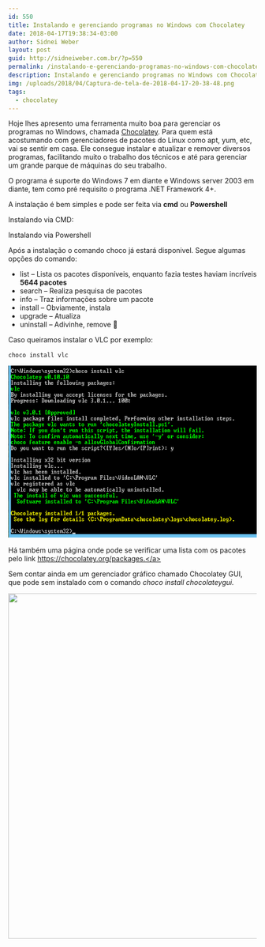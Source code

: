 ```yaml
---
id: 550
title: Instalando e gerenciando programas no Windows com Chocolatey
date: 2018-04-17T19:38:34-03:00
author: Sidnei Weber
layout: post
guid: http://sidneiweber.com.br/?p=550
permalink: /instalando-e-gerenciando-programas-no-windows-com-chocolatey/
description: Instalando e gerenciando programas no Windows com Chocolatey
img: /uploads/2018/04/Captura-de-tela-de-2018-04-17-20-38-48.png
tags:
  - chocolatey
---
```

Hoje lhes apresento uma ferramenta muito boa para gerenciar os programas no Windows, chamada <a href="https://chocolatey.org/" target="_blank" rel="noopener">Chocolatey</a>. Para quem está acostumando com gerenciadores de pacotes do Linux como apt, yum, etc, vai se sentir em casa. Ele consegue instalar e atualizar e remover diversos programas, facilitando muito o trabalho dos técnicos e até para gerenciar um grande parque de máquinas do seu trabalho.

O programa é suporte do Windows 7 em diante e Windows server 2003 em diante, tem como pré requisito o programa .NET Framework 4+.

A instalação é bem simples e pode ser feita via **cmd** ou **Powershell**

Instalando via CMD:

<script src="https://gist.github.com/sidneiweber/4ea0bebfaa810888cc2cdd8068c58105.js"></script>

Instalando via Powershell

<script src="https://gist.github.com/sidneiweber/2d1627b19433cb39244f06cbbb39d6aa.js"></script>

Após a instalação o comando choco já estará disponivel. Segue algumas opções do comando:

  * list &#8211; Lista os pacotes disponíveis, enquanto fazia testes haviam incríveis **5644 pacotes**
  * search &#8211; Realiza pesquisa de pacotes
  * info &#8211; Traz informações sobre um pacote
  * install &#8211; Obviamente, instala
  * upgrade &#8211; Atualiza
  * uninstall &#8211; Adivinhe, remove 🙂

Caso queiramos instalar o VLC por exemplo:

```shell
choco install vlc
```

<img src="/assets/img/uploads/2018/04/Captura-de-tela-de-2018-04-17-20-32-04.png" alt="" width="647" height="348" />

Há também uma página onde pode se verificar uma lista com os pacotes pelo link <a href="https://chocolatey.org/packages." target="_blank" rel="noopener">https://chocolatey.org/packages.</a>

Sem contar ainda em um gerenciador gráfico chamado Chocolatey GUI, que pode sem instalado com o comando _choco install chocolateygui._

<img class="alignnone size-full" src="https://chocolatey.org/content/images/ChocolateyGUI_main_screen.png" width="1013" height="699" />

&nbsp;
